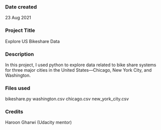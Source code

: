 
### Date created
23 Aug 2021

### Project Title
Explore US Bikeshare Data

### Description
In this project, I used python to explore data related to bike share systems for three major cities in the United States—Chicago, New York City, and Washington.

### Files used
bikeshare.py
washington.csv
chicago.csv
new_york_city.csv

### Credits
Haroon Gharwi (Udacity mentor)

